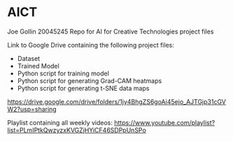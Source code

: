 # AICT
Joe Gollin 20045245
Repo for AI for Creative Technologies project files

Link to Google Drive containing the following project files:
  - Dataset
  - Trained Model
  - Python script for training model
  - Python script for generating Grad-CAM heatmaps
  - Python script for generating t-SNE data maps

https://drive.google.com/drive/folders/1jy4BhgZS6goAi45ejo_AJTGjp31cGVW2?usp=sharing

Playlist containing all weekly videos: https://www.youtube.com/playlist?list=PLmIPtkQwzyzxKVGZjHYiCF46SDPpUnSPo
